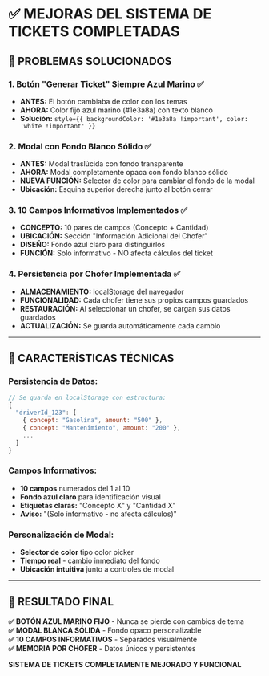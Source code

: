 # ✅ MEJORAS DEL SISTEMA DE TICKETS COMPLETADAS

## 🎯 PROBLEMAS SOLUCIONADOS

### **1. Botón "Generar Ticket" Siempre Azul Marino ✅**
- **ANTES:** El botón cambiaba de color con los temas
- **AHORA:** Color fijo azul marino (#1e3a8a) con texto blanco
- **Solución:** `style={{ backgroundColor: '#1e3a8a !important', color: 'white !important' }}`

### **2. Modal con Fondo Blanco Sólido ✅**
- **ANTES:** Modal traslúcida con fondo transparente
- **AHORA:** Modal completamente opaca con fondo blanco sólido
- **NUEVA FUNCIÓN:** Selector de color para cambiar el fondo de la modal
- **Ubicación:** Esquina superior derecha junto al botón cerrar

### **3. 10 Campos Informativos Implementados ✅**
- **CONCEPTO:** 10 pares de campos (Concepto + Cantidad)
- **UBICACIÓN:** Sección "Información Adicional del Chofer"
- **DISEÑO:** Fondo azul claro para distinguirlos
- **FUNCIÓN:** Solo informativo - NO afecta cálculos del ticket

### **4. Persistencia por Chofer Implementada ✅**
- **ALMACENAMIENTO:** localStorage del navegador
- **FUNCIONALIDAD:** Cada chofer tiene sus propios campos guardados
- **RESTAURACIÓN:** Al seleccionar un chofer, se cargan sus datos guardados
- **ACTUALIZACIÓN:** Se guarda automáticamente cada cambio

---

## 🔧 CARACTERÍSTICAS TÉCNICAS

### **Persistencia de Datos:**
```javascript
// Se guarda en localStorage con estructura:
{
  "driverId_123": [
    { concept: "Gasolina", amount: "500" },
    { concept: "Mantenimiento", amount: "200" },
    ...
  ]
}
```

### **Campos Informativos:**
- **10 campos** numerados del 1 al 10
- **Fondo azul claro** para identificación visual
- **Etiquetas claras:** "Concepto X" y "Cantidad X"
- **Aviso:** "(Solo informativo - no afecta cálculos)"

### **Personalización de Modal:**
- **Selector de color** tipo color picker
- **Tiempo real** - cambio inmediato del fondo
- **Ubicación intuitiva** junto a controles de modal

---

## 🎉 RESULTADO FINAL

**✅ BOTÓN AZUL MARINO FIJO** - Nunca se pierde con cambios de tema  
**✅ MODAL BLANCA SÓLIDA** - Fondo opaco personalizable  
**✅ 10 CAMPOS INFORMATIVOS** - Separados visualmente  
**✅ MEMORIA POR CHOFER** - Datos únicos y persistentes  

**SISTEMA DE TICKETS COMPLETAMENTE MEJORADO Y FUNCIONAL**